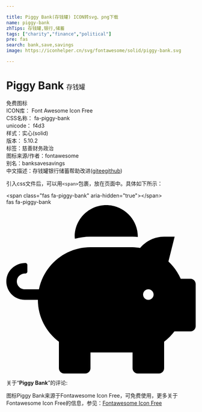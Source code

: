 ```yaml
---

title: Piggy Bank(存钱罐) ICON转svg、png下载
name: piggy-bank
zhTips: 存钱罐,银行,储蓄
tags: ["charity","finance","political"]
pre: fas
search: bank,save,savings
image: https://iconhelper.cn/svg/fontawesome/solid/piggy-bank.svg

---
```


# Piggy Bank  <small style="font-size: 60%;font-weight: 100">存钱罐</small>


<div class="detail-page">
<p>
<span><span class="badge-success badge">免费图标</span> </span>
<br/>
<span>
ICON库：
<span class="badge-secondary badge">Font Awesome Icon Free</span> 
</span>
<br/>
<span>
CSS名称：
<span class="badge-secondary badge">fa-piggy-bank</span> 
</span>
<br/>
<span>
unicode：
<span class="badge-secondary badge">f4d3</span> 
<copy-btn content='f4d3' btn-title=""></copy-btn>
<copy-btn :content='String.fromCodePoint(parseInt("f4d3", 16))' btn-title="复制U"></copy-btn>
</span><br/><span>样式：<span class="badge-light badge">实心(solid)</span></span>
<br/>
<span>
版本：
<span class="badge-secondary badge">5.10.2</span> 
</span><br/><span>标签：<span class="badge-light badge"><router-link to="/tags/charity.html">慈善</router-link></span><span class="badge-light badge"><router-link to="/tags/finance.html">财务</router-link></span><span class="badge-light badge"><router-link to="/tags/political.html">政治</router-link></span></span>
<br/>
<span>图标来源/作者：<span class="badge-light badge">fontawesome</span></span> 
<br/>
<span>别名：<span class="badge-light badge">bank</span><span class="badge-light badge">save</span><span class="badge-light badge">savings</span></span><br/><span class="zh-detail">中文描述：<span class="badge-primary badge">存钱罐</span><span class="badge-primary badge">银行</span><span class="badge-primary badge">储蓄</span><span class="help-link"><span>帮助改进</span>(<a href="https://gitee.com/liuwave/icon-helper/edit/master/json/fontawesome/solid/piggy-bank.json" target="_blank" rel="noopener noreferrer">gitee</a><a href="https://github.com/liuwave/icon-helper/edit/master/json/fontawesome/solid/piggy-bank.json" target="_blank" rel="noopener noreferrer">github</a></span>)</span><br/>
</p>
</div>
<div class="alert alert-dark">
  <i class="fas fa-piggy-bank fa-xs"></i>
  <i class="fas fa-piggy-bank fa-sm"></i>
  <i class="fas fa-piggy-bank fa-lg"></i>
  <i class="fas fa-piggy-bank fa-2x"></i>
  <i class="fas fa-piggy-bank fa-3x"></i>
  <i class="fas fa-piggy-bank fa-5x"></i>
  <i class="fas fa-piggy-bank fa-7x"></i>
</div>
<div>
  <p>引入css文件后，可以用<code>&lt;span&gt;</code>包裹，放在页面中。具体如下所示：    
  </p>
  <div class="alert alert-primary" style="font-size: 14px">
    &lt;span class="fas fa-piggy-bank" aria-hidden="true"&gt;&lt;/span&gt;
    <copy-btn content='<span class="fas fa-piggy-bank" aria-hidden="true"></span>'></copy-btn>
  </div>
  <div class="alert alert-secondary">
    <i class="fas fa-piggy-bank"
    style="font-size: 24px"
    aria-hidden="true"></i> fas fa-piggy-bank
    <copy-btn content="fas fa-piggy-bank" btn-title="复制图标名称"></copy-btn>
  </div>
</div>
<div id="svg" class="svg-wrap">
<svg xmlns="http://www.w3.org/2000/svg" viewBox="0 0 576 512"><path d="M560 224h-29.5c-8.8-20-21.6-37.7-37.4-52.5L512 96h-32c-29.4 0-55.4 13.5-73 34.3-7.6-1.1-15.1-2.3-23-2.3H256c-77.4 0-141.9 55-156.8 128H56c-14.8 0-26.5-13.5-23.5-28.8C34.7 215.8 45.4 208 57 208h1c3.3 0 6-2.7 6-6v-20c0-3.3-2.7-6-6-6-28.5 0-53.9 20.4-57.5 48.6C-3.9 258.8 22.7 288 56 288h40c0 52.2 25.4 98.1 64 127.3V496c0 8.8 7.2 16 16 16h64c8.8 0 16-7.2 16-16v-48h128v48c0 8.8 7.2 16 16 16h64c8.8 0 16-7.2 16-16v-80.7c11.8-8.9 22.3-19.4 31.3-31.3H560c8.8 0 16-7.2 16-16V240c0-8.8-7.2-16-16-16zm-128 64c-8.8 0-16-7.2-16-16s7.2-16 16-16 16 7.2 16 16-7.2 16-16 16zM256 96h128c5.4 0 10.7.4 15.9.8 0-.3.1-.5.1-.8 0-53-43-96-96-96s-96 43-96 96c0 2.1.5 4.1.6 6.2 15.2-3.9 31-6.2 47.4-6.2z"/></svg>
</div>
<detail full-name='fa-piggy-bank'></detail>
<div class="icon-detail__container">
<p>关于“<b>Piggy Bank</b>”的评论:</p>
</div>
<Vssue title="关于“Piggy Bank”的评论" />    
<div><p>图标Piggy Bank来源于Fontawesome Icon Free，可免费使用，更多关于  Fontawesome Icon Free的信息，参见：<a target="_blank" href="https://iconhelper.cn/fontawesome.html">Fontawesome Icon Free</a>
</p></div>
